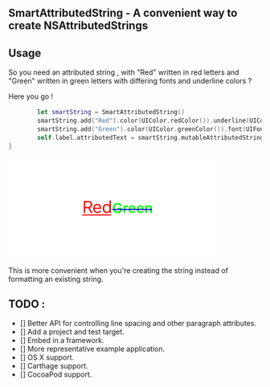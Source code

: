 
## SmartAttributedString -  A convenient way to create NSAttributedStrings

## Usage
So you need an attributed string , with "Red" written in red letters and "Green" written in green letters with differing fonts and underline colors ?

Here you go !

```swift
        let smartString = SmartAttributedString()
        smartString.add("Red").color(UIColor.redColor()).underline(UIColor.redColor())
        smartString.add("Green").color(UIColor.greenColor()).font(UIFont.boldSystemFontOfSize(14)).strikethrough(UIColor.blueColor())
        self.label.attributedText = smartString.mutableAttributedString
}
```

![Example](/example.png)

This is more convenient when you're creating the string instead of formatting an existing string.

## TODO :
- [] Better API for controlling line spacing and other paragraph attributes.
- [] Add a project and test target.
- [] Embed in a framework.
- [] More representative example application.
- [] OS X support.
- [] Carthage support.
- [] CocoaPod support.  
